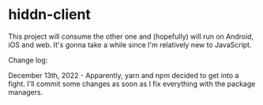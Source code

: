# hiddn-client

This project will consume the other one and (hopefully) will run on Android, iOS and web.
It's gonna take a while since I'm relatively new to JavaScript.

Change log:

December 13th, 2022 - Apparently, yarn and npm decided to get into a fight. I'll commit some changes as soon as I fix everything with the package managers.
